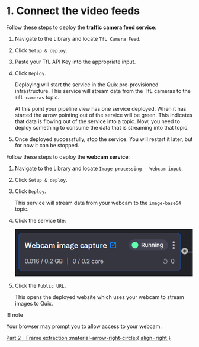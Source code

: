# 1. Connect the video feeds

Follow these steps to deploy the **traffic camera feed service**:

1.  Navigate to the Library and locate `TfL Camera Feed`.

2.  Click `Setup & deploy`.

3.  Paste your TfL API Key into the appropriate input.

4.  Click `Deploy`.

    Deploying will start the service in the Quix pre-provisioned infrastructure. This service will stream data from the TfL cameras to the `tfl-cameras` topic.

    At this point your pipeline view has one service deployed. When it has started the arrow pointing out of the service will be green. This indicates that data is flowing out of the service into a topic. Now, you need to deploy something to consume the data that is streaming into that topic.

5.  Once deployed successfully, stop the service. You will restart it later, but for now it can be stopped.

Follow these steps to deploy the **webcam service**:

1.  Navigate to the Library and locate `Image processing - Webcam input`.

2.  Click `Setup & deploy`.

3.  Click `Deploy`.

    This service will stream data from your webcam to the `image-base64` topic.

4.  Click the service tile:

    ![webcam image capture service tile](./images/image2.png)

5.  Click the `Public URL`.

    This opens the deployed website which uses your webcam to stream images to Quix.

!!! note

  Your browser may prompt you to allow access to your webcam.

[Part 2 - Frame extraction :material-arrow-right-circle:{ align=right }](frame-extraction.md)
